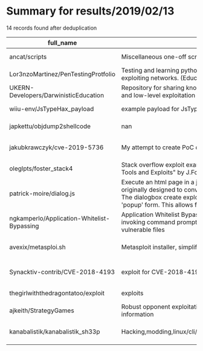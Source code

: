 
# Summary for results/2019/02/13
    
14 records found after deduplication

| full_name | description | html_url | matched_list | matched_count | pushed_at | size | stargazers_count | language | forks_count | vul_ids |
|--------------------------------------------|----------------------------------------------------------------------------------------------------------------------------------------------------------------------------------------------------------------------------------------------------------------|---------------------------------------------------------------|----------------------------------|-----------------|---------------------------|--------|--------------------|-------------|---------------|-------------------|
| ancat/scripts | Miscellaneous one-off scripts, exploits, tools, sample code, ... | https://github.com/ancat/scripts | ['exploit'] | 1 | 2019-02-13 22:22:05+00:00 | 14 | 10 | Python | 5 | [] |
| Lor3nzoMartinez/PenTestingProtfolio | Testing and learning python and it's use in pen-testing and exploiting networks. (Educational Use ONLY) | https://github.com/Lor3nzoMartinez/PenTestingProtfolio | ['exploit'] | 1 | 2019-02-13 23:16:31+00:00 | 8 | 0 | Python | 0 | [] |
| UKERN-Developers/DarwinisticEducation | Repository for sharing knowledge about Apple system internals and low-level exploitation | https://github.com/UKERN-Developers/DarwinisticEducation | ['exploit'] | 1 | 2019-02-13 21:20:42+00:00 | 7741 | 8 | | 1 | [] |
| wiiu-env/JsTypeHax_payload | example payload for JsTypeHax, a browser exploit for the Wii U | https://github.com/wiiu-env/JsTypeHax_payload | ['exploit'] | 1 | 2019-02-13 16:12:14+00:00 | 41 | 10 | C | 1 | [] |
| japkettu/objdump2shellcode | nan | https://github.com/japkettu/objdump2shellcode | ['shellcode'] | 1 | 2019-02-13 19:17:58+00:00 | 3 | 0 | Python | 0 | [] |
| jakubkrawczyk/cve-2019-5736 | My attempt to create PoC of CVE-2019-5736 (Docker escape) | https://github.com/jakubkrawczyk/cve-2019-5736 | ['cve poc', 'cve-2'] | 2 | 2019-02-13 06:46:01+00:00 | 0 | 1 | C | 0 | ['CVE-2019-5736'] |
| oleglpts/foster_stack4 | Stack overflow exploit example stack4.c from "Writing Security Tools and Exploits" by J.Foster | https://github.com/oleglpts/foster_stack4 | ['exploit'] | 1 | 2019-02-13 11:21:50+00:00 | 5 | 0 | C | 0 | [] |
| patrick-moire/dialog.js | Execute an html page in a jQuery dialog box. This project was originally designed to convert applications that exploit popup form. The dialogbox create exploits an iframe to run independently the 'popup' form. This allows for example to execute a submit | https://github.com/patrick-moire/dialog.js | ['exploit'] | 1 | 2019-02-13 09:38:25+00:00 | 20 | 0 | JavaScript | 0 | [] |
| ngkamperlo/Application-Whitelist-Bypassing | Application Whitelist Bypassing in Windows OS written in C#, invoking command prompt and exploiting Microsoft signed whitelist vulnerable files | https://github.com/ngkamperlo/Application-Whitelist-Bypassing | ['exploit'] | 1 | 2019-02-13 09:35:33+00:00 | 51 | 1 | C# | 1 | [] |
| avexix/metasploi.sh | Metasploit installer, simplifying your installation and saving time | https://github.com/avexix/metasploi.sh | ['metasploit module OR payload'] | 1 | 2019-02-13 12:53:27+00:00 | 0 | 0 | nan | 0 | [] |
| Synacktiv-contrib/CVE-2018-4193 | exploit for CVE-2018-4193 | https://github.com/Synacktiv-contrib/CVE-2018-4193 | ['cve-2', 'exploit'] | 2 | 2019-02-13 13:07:25+00:00 | 7 | 70 | Objective-C | 21 | ['CVE-2018-4193'] |
| thegirlwiththedragontatoo/exploit | exploits | https://github.com/thegirlwiththedragontatoo/exploit | ['exploit'] | 1 | 2019-02-13 16:02:56+00:00 | 1 | 0 | HTML | 0 | [] |
| ajkeith/StrategyGames | Robust opponent exploitation for sequential games with imperfect information | https://github.com/ajkeith/StrategyGames | ['exploit'] | 1 | 2019-02-13 20:37:37+00:00 | 1 | 0 | | 0 | [] |
| kanabalistik/kanabalistik_sh33p | Hacking,modding,linux/cli/Androrat/shodan.io/metasploit/autosploit | https://github.com/kanabalistik/kanabalistik_sh33p | ['metasploit module OR payload'] | 1 | 2019-02-13 22:13:44+00:00 | 1 | 0 | nan | 0 | [] |
